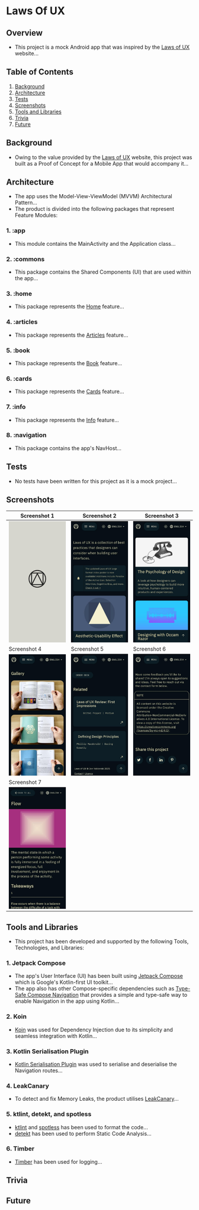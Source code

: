# Laws Of UX



## Overview

- This project is a mock Android app that was inspired by the [Laws of UX](https://lawsofux.com/) website...

## Table of Contents

1. [Background](#Background)
2. [Architecture](#Architecture)
3. [Tests](#Tests)
4. [Screenshots](#Screenshots)
5. [Tools and Libraries](#Tools-and-Libraries)
6. [Trivia](#Trivia)
7. [Future](#Future)

## Background

- Owing to the value provided by the [Laws of UX](https://lawsofux.com/) website, this project was built as a Proof of Concept for a Mobile App that would accompany it...

## Architecture

- The app uses the Model-View-ViewModel (MVVM) Architectural Pattern...
- The product is divided into the following packages that represent Feature Modules:

### 1. :app

- This module contains the MainActivity and the Application class...

### 2. :commons

- This package contains the Shared Components (UI) that are used within the app...

### 3. :home

- This package represents the [Home](https://lawsofux.com/) feature...

### 4. :articles

- This package represents the [Articles](https://lawsofux.com/articles/) feature...

### 5. :book

- This package represents the [Book](https://lawsofux.com/book/) feature...

### 6. :cards

- This package represents the [Cards](https://lawsofux.com/cards/) feature...

### 7. :info

- This package represents the [Info](https://lawsofux.com/info/) feature...

### 8. :navigation

- This package contains the app's NavHost...

## Tests

- No tests have been written for this project as it is a mock project...

## Screenshots

| Screenshot 1                                                 | Screenshot 2                                                 | Screenshot 3                                                 |
  |--------------------------------------------------------------|--------------------------------------------------------------|--------------------------------------------------------------|
| <img src="assets/screenshots/laws_of_ux_1.png" width="200"/> | <img src="assets/screenshots/laws_of_ux_2.png" width="200"/> | <img src="assets/screenshots/laws_of_ux_3.png" width="200"/> |
| Screenshot 4                                                 | Screenshot 5                                                 | Screenshot 6                                                 |
| <img src="assets/screenshots/laws_of_ux_4.png" width="200"/> | <img src="assets/screenshots/laws_of_ux_5.png" width="200"/> | <img src="assets/screenshots/laws_of_ux_6.png" width="200"/> |
| Screenshot 7                                                 |                                                              |                                                              |
| <img src="assets/screenshots/laws_of_ux_7.png" width="200"/> |                                                              |                                                              |


## Tools and Libraries

- This project has been developed and supported by the following Tools, Technologies, and Libraries:

### 1. Jetpack Compose

- The app's User Interface (UI) has been built using [Jetpack Compose](https://developer.android.com/compose) which is Google's Kotlin-first UI toolkit...
- The app also has other Compose-specific dependencies such as [Type-Safe Compose Navigation](https://developer.android.com/guide/navigation/design/type-safety) that provides a simple and type-safe way to enable Navigation in the app using Kotlin...

### 2. Koin

- [Koin](https://insert-koin.io) was used for Dependency Injection due to its simplicity and seamless integration with Kotlin...

### 3. Kotlin Serialisation Plugin

- [Kotlin Serialisation Plugin](https://github.com/Kotlin/kotlinx.serialization) was used to serialise and deserialise the Navigation routes...

### 4. LeakCanary

- To detect and fix Memory Leaks, the product utilises [LeakCanary](https://square.github.io/leakcanary/)...

### 5. ktlint, detekt, and spotless

- [ktlint](https://github.com/JLLeitschuh/ktlint-gradle) and [spotless](https://github.com/diffplug/spotless) has been used to format the code...
- [detekt](https://detekt.dev/) has been used to perform Static Code Analysis...

### 6. Timber

- [Timber](https://github.com/JakeWharton/timber) has been used for logging...

## Trivia


## Future

